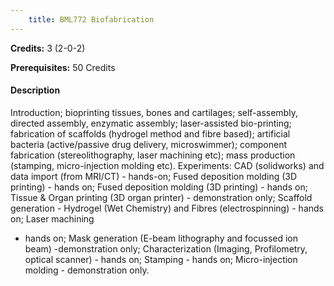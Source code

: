 ```yaml
---
    title: BML772 Biofabrication
---
```

**Credits:** 3 (2-0-2)



**Prerequisites:** 50 Credits

#### Description 
Introduction; bioprinting tissues, bones and cartilages; self-assembly, directed assembly, enzymatic assembly; laser-assisted bio-printing; fabrication of scaffolds (hydrogel method and fibre based); artificial bacteria (active/passive drug delivery, microswimmer); component fabrication (stereolithography, laser machining etc); mass production (stamping, micro-injection molding etc). Experiments: CAD (solidworks) and data import (from MRI/CT) - hands-on; Fused deposition molding (3D printing) - hands on; Fused deposition molding (3D printing) - hands on; Tissue & Organ printing (3D organ printer) - demonstration only; Scaffold generation - Hydrogel (Wet Chemistry) and Fibres (electrospinning) - hands on; Laser machining
- hands on; Mask generation (E-beam lithography and focussed ion beam) -demonstration only; Characterization (Imaging, Profilometry, optical scanner) - hands on; Stamping - hands on; Micro-injection molding - demonstration only.